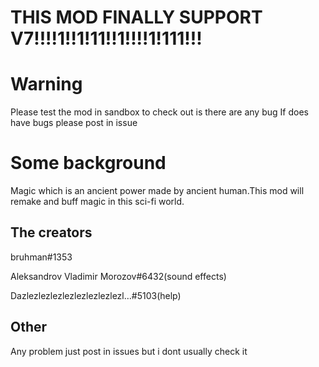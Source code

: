 # THIS MOD FINALLY SUPPORT V7!!!!1!!1!11!!1!!!!1!111!!!

# Warning
Please test the mod in sandbox to check out is there are any bug
If does have bugs please post in issue 

# Some background 
Magic which is an ancient power made by ancient human.This mod will remake and buff magic in this sci-fi world.

## The creators 

bruhman#1353

Aleksandrov Vladimir Morozov#6432(sound effects)

Dazlezlezlezlezlezlezlezlezl…#5103(help)

## Other

Any problem just post in issues but i dont usually check it
